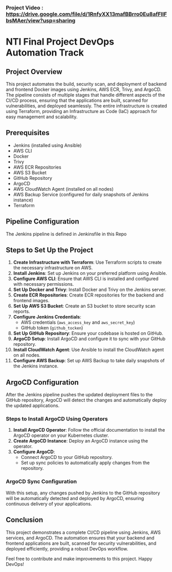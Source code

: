 ### Project Video : https://drive.google.com/file/d/1RnfyXX13mafBBrro0Eu8afFllFbsMAer/view?usp=sharing
# NTI Final Project DevOps Automation Track

## Project Overview

This project automates the build, security scan, and deployment of backend and frontend Docker images using Jenkins, AWS ECR, Trivy, and ArgoCD. The pipeline consists of multiple stages that handle different aspects of the CI/CD process, ensuring that the applications are built, scanned for vulnerabilities, and deployed seamlessly. The entire infrastructure is created using Terraform, providing an Infrastructure as Code (IaC) approach for easy management and scalability.

## Prerequisites

- Jenkins (installed using Ansible)
- AWS CLI
- Docker
- Trivy
- AWS ECR Repositories
- AWS S3 Bucket
- GitHub Repository
- ArgoCD
- AWS CloudWatch Agent (installed on all nodes)
- AWS Backup Service (configured for daily snapshots of Jenkins instance)
- Terraform

## Pipeline Configuration

The Jenkins pipeline is defined in Jenkinsfile in this Repo

## Steps to Set Up the Project

1. **Create Infrastructure with Terraform**: Use Terraform scripts to create the necessary infrastructure on AWS.
2. **Install Jenkins**: Set up Jenkins on your preferred platform using Ansible.
3. **Configure AWS CLI**: Ensure that AWS CLI is installed and configured with necessary permissions.
4. **Set Up Docker and Trivy**: Install Docker and Trivy on the Jenkins server.
5. **Create ECR Repositories**: Create ECR repositories for the backend and frontend images.
6. **Set Up AWS S3 Bucket**: Create an S3 bucket to store security scan reports.
7. **Configure Jenkins Credentials**:
   - AWS credentials (`aws_access_key` and `aws_secret_key`)
   - GitHub token (`github_tocken`)
8. **Set Up GitHub Repository**: Ensure your codebase is hosted on GitHub.
9. **ArgoCD Setup**: Install ArgoCD and configure it to sync with your GitHub repository.
10. **Install CloudWatch Agent**: Use Ansible to install the CloudWatch agent on all nodes.
11. **Configure AWS Backup**: Set up AWS Backup to take daily snapshots of the Jenkins instance.

## ArgoCD Configuration

After the Jenkins pipeline pushes the updated deployment files to the GitHub repository, ArgoCD will detect the changes and automatically deploy the updated applications.

### Steps to Install ArgoCD Using Operators

1. **Install ArgoCD Operator**: Follow the official documentation to install the ArgoCD operator on your Kubernetes cluster.
2. **Create ArgoCD Instance**: Deploy an ArgoCD instance using the operator.
3. **Configure ArgoCD**:
   - Connect ArgoCD to your GitHub repository.
   - Set up sync policies to automatically apply changes from the repository.

### ArgoCD Sync Configuration

With this setup, any changes pushed by Jenkins to the GitHub repository will be automatically detected and deployed by ArgoCD, ensuring continuous delivery of your applications.

## Conclusion

This project demonstrates a complete CI/CD pipeline using Jenkins, AWS services, and ArgoCD. The automation ensures that your backend and frontend applications are built, scanned for security vulnerabilities, and deployed efficiently, providing a robust DevOps workflow.

Feel free to contribute and make improvements to this project. Happy DevOps!
